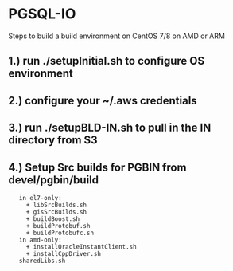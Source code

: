 # PGSQL-IO

Steps to build a build environment on CentOS 7/8 on AMD or ARM

## 1.) run ./setupInitial.sh to configure OS environment

## 2.) configure your ~/.aws credentials

## 3.) run ./setupBLD-IN.sh to pull in the IN directory from S3

## 4.) Setup Src builds for PGBIN from devel/pgbin/build
       in el7-only:
         + libSrcBuilds.sh
         + gisSrcBuilds.sh
         + buildBoost.sh
         + buildProtobuf.sh
         + buildProtobufc.sh
       in amd-only:
         + installOracleInstantClient.sh
         + installCppDriver.sh
       sharedLibs.sh
